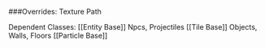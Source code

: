 ###Overrides:
	Texture Path

Dependent Classes:
	[[Entity Base]] Npcs, Projectiles
	[[Tile Base]] Objects, Walls, Floors
	[[Particle Base]]